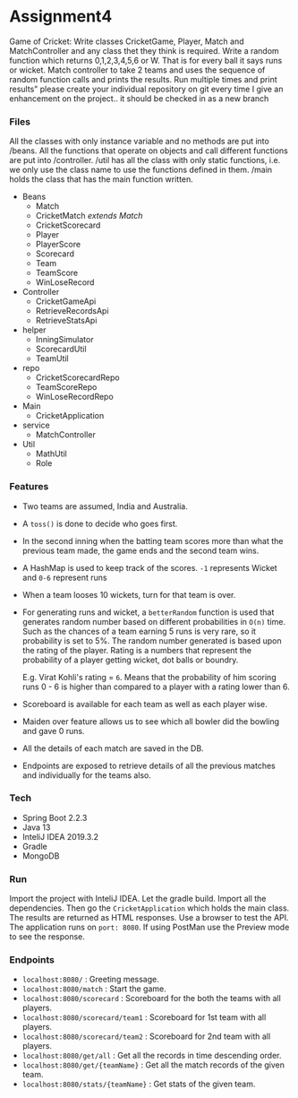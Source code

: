 # Assignment4
Game of Cricket:  Write classes CricketGame, Player, Match and MatchController and any class thet they think is required. Write a random function which returns 0,1,2,3,4,5,6 or W.  That is for every ball it says runs or wicket. Match controller to take 2 teams and uses the sequence of random function calls and prints the results. Run multiple times and print results" please create your individual repository on git every time I give an enhancement on the project.. it should be checked in as a new branch

### Files
All the classes with only instance variable and no methods are put into /beans. All the functions that operate on objects and call different functions are put into /controller. /util has all the class with only static functions, i.e. we only use the class name to use the functions defined in them. /main holds the class that has the main function written.
  - Beans
    - Match
    - CricketMatch _extends Match_
    - CricketScorecard
    - Player
    - PlayerScore
    - Scorecard
    - Team
    - TeamScore
    - WinLoseRecord
  - Controller
    - CricketGameApi
    - RetrieveRecordsApi
    - RetrieveStatsApi
  - helper
    - InningSimulator
    - ScorecardUtil
    - TeamUtil
  - repo
    - CricketScorecardRepo
    - TeamScoreRepo
    - WinLoseRecordRepo
  - Main
    - CricketApplication
  - service
    - MatchController
  - Util
    - MathUtil
    - Role
    
### Features
- Two teams are assumed, India and Australia.
- A ```toss()``` is done to decide who goes first.
- In the second inning when the batting team scores more than what the previous team made, the game ends and the second team wins.
- A HashMap is used to keep track of the scores. ```-1``` represents Wicket and ```0-6``` represent runs
- When a team looses 10 wickets, turn for that team is over.
- For generating runs and wicket, a ```betterRandom``` function is used that generates random number based on different probabilities in `O(n)` time. Such as the chances of a team earning 5 runs is very rare, so it probability is set to 5%. The random number generated is based upon the rating of the player.
    Rating is a numbers that represent the probability of a player getting wicket, dot balls or boundry.
    
    E.g. Virat Kohli's rating = ```6```. Means that the probability of him scoring runs 0 - 6 is higher than compared to a player with a rating lower than 6.
    
 - Scoreboard is available for each team as well as each player wise.
 - Maiden over feature allows us to see which all bowler did the bowling and gave 0 runs.
 - All the details of each match are saved in the DB.
 - Endpoints are exposed to retrieve details of all the previous matches and individually for the teams also. 
### Tech
- Spring Boot 2.2.3
- Java 13
- InteliJ IDEA 2019.3.2
- Gradle
- MongoDB

### Run

Import the project with InteliJ IDEA. Let the gradle build. Import all the dependencies. Then go the ```CricketApplication``` which holds the main class. The results are returned as HTML responses. Use a browser to test the API. The application runs on ```port: 8080```.
If using PostMan use the Preview mode to see the response.

### Endpoints
- `localhost:8080/`                 : Greeting message.
- `localhost:8080/match`            : Start the game.
- `localhost:8080/scorecard`       : Scoreboard for the both the teams with all players.
- `localhost:8080/scorecard/team1` : Scoreboard for 1st team with all players.
- `localhost:8080/scorecard/team2` : Scoreboard for 2nd team with all players.
- `localhost:8080/get/all` : Get all the records in time descending order.
- `localhost:8080/get/{teamName}` : Get all the match records of the given team.
- `localhost:8080/stats/{teamName}` : Get stats of the given team.

